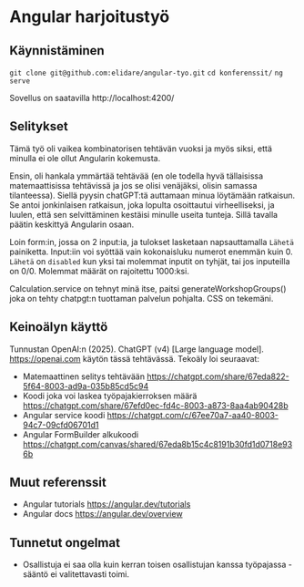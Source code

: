 # Angular harjoitustyö

## Käynnistäminen
`git clone git@github.com:elidare/angular-tyo.git`
`cd konferenssit/`
`ng serve`

Sovellus on saatavilla http://localhost:4200/

## Selitykset

Tämä työ oli vaikea kombinatorisen tehtävän vuoksi ja myös siksi, että minulla ei ole ollut Angularin kokemusta.

Ensin, oli hankala ymmärtää tehtävää (en ole todella hyvä tällaisissa matemaattisissa tehtävissä ja jos se olisi venäjäksi, olisin samassa tilanteessa). Siellä pyysin chatGPT:tä auttamaan minua löytämään ratkaisun. Se antoi jonkinlaisen ratkaisun, joka lopulta osoittautui virheelliseksi, ja luulen, että sen selvittäminen kestäisi minulle useita tunteja. Sillä tavalla päätin keskittyä Angularin osaan.

Loin form:in, jossa on 2 input:ia, ja tulokset lasketaan napsauttamalla `Lähetä` painiketta.
Input:iin voi syöttää vain kokonaisluku numerot enemmän kuin 0. `Lähetä` on `disabled` kun yksi tai molemmat inputit on tyhjät, tai jos inputeilla on 0/0. Molemmat määrät on rajoitettu 1000:ksi.

Calculation.service on tehnyt minä itse, paitsi generateWorkshopGroups() joka on tehty chatpgt:n tuottaman palvelun pohjalta.
CSS on tekemäni.

## Keinoälyn käyttö
Tunnustan OpenAI:n (2025). ChatGPT (v4) [Large language model]. https://openai.com käytön tässä tehtävässä. Tekoäly loi seuraavat:
- Matemaattinen selitys tehtävään https://chatgpt.com/share/67eda822-5f64-8003-ad9a-035b85cd5c94
- Koodi joka voi laskea työpajakierroksen määrä https://chatgpt.com/share/67efd0ec-fd4c-8003-a873-8aa4ab90428b
- Angular service koodi https://chatgpt.com/c/67ee70a7-aa40-8003-94c7-09cfd06701d1
- Angular FormBuilder alkukoodi https://chatgpt.com/canvas/shared/67eda8b15c4c8191b30fd1d0718e936b

## Muut referenssit
- Angular tutorials https://angular.dev/tutorials
- Angular docs https://angular.dev/overview

## Tunnetut ongelmat
- Osallistuja ei saa olla kuin kerran toisen osallistujan kanssa työpajassa -sääntö ei valitettavasti toimi.
